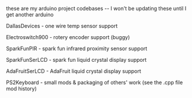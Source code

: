 these are my arduino project codebases -- I won't be updating these until I get another arduino

DallasDevices - one wire temp sensor support

Electroswitch900 - rotery encoder support (buggy)

SparkFunPIR - spark fun infrared proximity sensor support

SparkFunSerLCD - spark fun liquid crystal display support

AdaFruitSerLCD - AdaFruit liquid crystal display support

PS2Keyboard - small mods & packaging of others' work (see the .cpp file mod history)